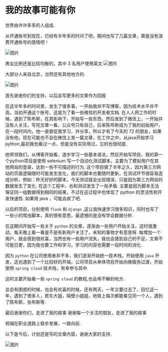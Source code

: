 # 我的故事可能有你 

世界由许许多多的人组成. 

从开通账号到现在，已经有半年多的时间了吧，期间也写了几篇文章，算是没有浪费开通账号的感情吧！

![图片](../resources/20180402151805.png)

男女比例还是比较均衡的，其中 3 名用户使用英文
![图片](../resources/20180402151923.png)

大部分人来自北京，当然还有其他地方的.

![图片](../resources/20180402151951.png)

首先谢谢你们的支持，以后会写更多的文章作为回报

在这半年多的时间里，发生了很多事，一开始我并不写博客，因为技术水平并不高，当初开通这个账号，这是为了看一些微信的开发者文档. 在人人网工作的时候，遇到了陈布斯，在其影响下，开始写一些东西，然后发到了微信上，一开始并没有人关注，写完文章一看，公众号只有自己，后来陈布斯成为了我的初始用户，在一段时间内，他一直督促我学习，并分享，所以才有了今天的 72 的朋友，如果没有他，现在可能也不会在微信上发一篇文章，在工作之中，从java开始学习python,最初我也看过一点，但是没有实际用过，忘的也很彻底.

他带领我们，从博客开始看，逐步学习一些基本语法，然后开始写项目，我的第一个python项目是使用 selenium 写一个自动化测试脚本，主要为了模拟用户在其他网站的登录，达到一些不可描述的行为. 这个项目做了半年之久，因为第三方网站的页面逻辑随时可能发生变化，我们的脚本也要随时更新，在测试环节很容易造成分析，例如：昨天好好的脚本，今天测试就会出现错误，只是因为第三方网站的数据发生了变化. 在这个工程中，也和测试发生了一些矛盾. 主要是因为脚本无法保证同一组数据得到相同的结果，不过在这过程中也体现了 python 的灵活性和开发快速性. 如果用 java ，可能会疯了吧.

以后的项目，分别使用 `flask` 和 `django` ,这让我快速学习很多知识，同时也写了一些小的爬虫脚本，真的很有意思，最遗憾的是没有学会数据分析.

在这期间开始写一些关于 `python` 的文章，逐渐由一些用户开始关注，这时很激动，每天晚上看一看是不是有新用户关注了，未知的事物才有意思呀. 每增加一个用户，就会感到很欢喜，当然也有一些用户流失，我也会感到自己的不足，文章不可能日更，因为我也要工作和学习，学习的内容也需要一段时间的消化.

因为 `python` 在公司使用者并不多，我们逐渐开始统一技术栈，开始使用 `java` 开发，这也遇到了一个比较好的开端，公司项目从单体项目开始向微服务过渡，开始使用 `spring cloud` 技术栈，有幸参与其中.

这时主要开始看一些 `spring cloud` 的教程,也会用不解的地方.

总会有困惑的时候，也会有欢喜的时候，还有两天，一年又要过去了，回忆这一年，遇到了很多人，房东大姐，隔壁小姐姐，地铁上每次都能看见同一个人，遇到了陈布斯，张布斯等.

最后谢谢你们，走进了我的故事
谢谢每一个关注的朋友，走进了我的故事

祝福在职业道路上稳步发展，一路向前.

以下是今后，计划还是写的文章内容，谢谢大家的支持.

![图片](../resources/hundred.png)









